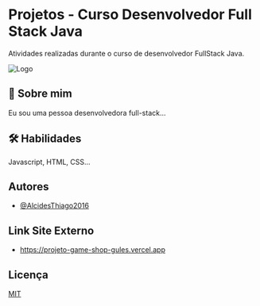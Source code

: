 
# Projetos - Curso Desenvolvedor Full Stack Java

Atividades realizadas durante o curso de desenvolvedor FullStack Java.

![Logo](https://encrypted-tbn0.gstatic.com/images?q=tbn:ANd9GcQtIrUG4dtvXimo7LtUaVwl6g3qEPNCgjS6zw&s)


## 🚀 Sobre mim
Eu sou uma pessoa desenvolvedora full-stack...


## 🛠 Habilidades
Javascript, HTML, CSS...


## Autores

- [@AlcidesThiago2016](https://github.com/AlcidesThiago2016)

## Link Site Externo

- https://projeto-game-shop-gules.vercel.app

## Licença

[MIT](https://choosealicense.com/licenses/mit/)